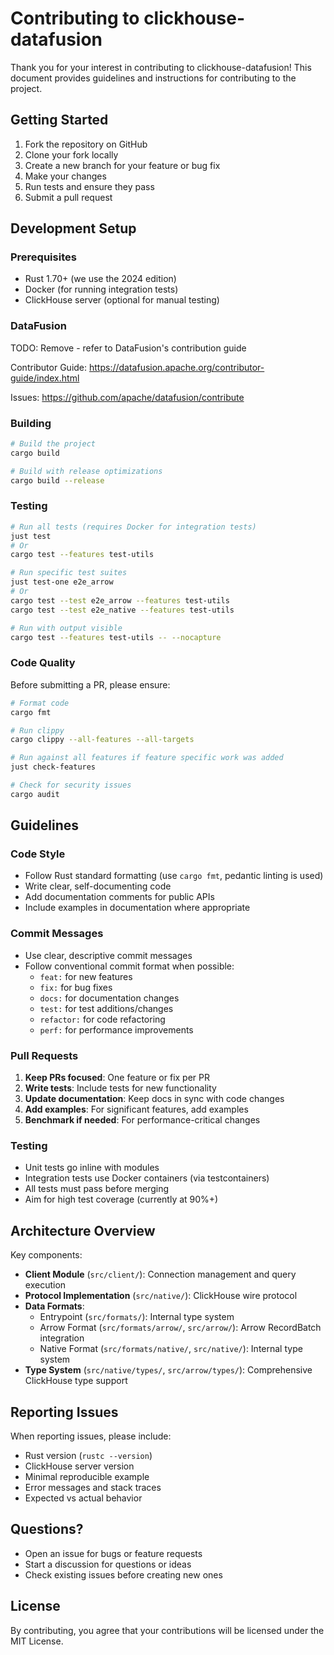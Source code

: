# Contributing to clickhouse-datafusion

Thank you for your interest in contributing to clickhouse-datafusion! This document provides guidelines and instructions for contributing to the project.

## Getting Started

1. Fork the repository on GitHub
2. Clone your fork locally
3. Create a new branch for your feature or bug fix
4. Make your changes
5. Run tests and ensure they pass
6. Submit a pull request

## Development Setup

### Prerequisites

- Rust 1.70+ (we use the 2024 edition)
- Docker (for running integration tests)
- ClickHouse server (optional for manual testing)

### DataFusion

TODO: Remove - refer to DataFusion's contribution guide

Contributor Guide:
https://datafusion.apache.org/contributor-guide/index.html

Issues:
https://github.com/apache/datafusion/contribute

### Building

```bash
# Build the project
cargo build

# Build with release optimizations
cargo build --release
```

### Testing

```bash
# Run all tests (requires Docker for integration tests)
just test
# Or
cargo test --features test-utils

# Run specific test suites
just test-one e2e_arrow
# Or
cargo test --test e2e_arrow --features test-utils
cargo test --test e2e_native --features test-utils

# Run with output visible
cargo test --features test-utils -- --nocapture
```

### Code Quality

Before submitting a PR, please ensure:

```bash
# Format code
cargo fmt

# Run clippy
cargo clippy --all-features --all-targets

# Run against all features if feature specific work was added
just check-features

# Check for security issues
cargo audit
```

## Guidelines

### Code Style

- Follow Rust standard formatting (use `cargo fmt`, pedantic linting is used)
- Write clear, self-documenting code
- Add documentation comments for public APIs
- Include examples in documentation where appropriate

### Commit Messages

- Use clear, descriptive commit messages
- Follow conventional commit format when possible:
  - `feat:` for new features
  - `fix:` for bug fixes
  - `docs:` for documentation changes
  - `test:` for test additions/changes
  - `refactor:` for code refactoring
  - `perf:` for performance improvements

### Pull Requests

1. **Keep PRs focused**: One feature or fix per PR
2. **Write tests**: Include tests for new functionality
3. **Update documentation**: Keep docs in sync with code changes
4. **Add examples**: For significant features, add examples
5. **Benchmark if needed**: For performance-critical changes

### Testing

- Unit tests go inline with modules
- Integration tests use Docker containers (via testcontainers)
- All tests must pass before merging
- Aim for high test coverage (currently at 90%+)

## Architecture Overview

Key components:

- **Client Module** (`src/client/`): Connection management and query execution
- **Protocol Implementation** (`src/native/`): ClickHouse wire protocol
- **Data Formats**:
  - Entrypoint (`src/formats/`): Internal type system
  - Arrow Format (`src/formats/arrow/`, `src/arrow/`): Arrow RecordBatch integration
  - Native Format (`src/formats/native/`, `src/native/`): Internal type system
- **Type System** (`src/native/types/`, `src/arrow/types/`): Comprehensive ClickHouse type support

## Reporting Issues

When reporting issues, please include:

- Rust version (`rustc --version`)
- ClickHouse server version
- Minimal reproducible example
- Error messages and stack traces
- Expected vs actual behavior

## Questions?

- Open an issue for bugs or feature requests
- Start a discussion for questions or ideas
- Check existing issues before creating new ones

## License

By contributing, you agree that your contributions will be licensed under the MIT License.
